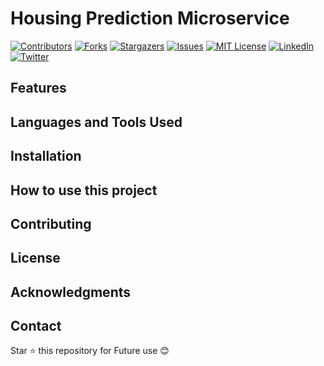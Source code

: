 <!-- To Bring back the link to top--> 
<a name="readme-top"></a>

# Housing Prediction Microservice

[![Contributors][contributors-shield]][contributors-url]
[![Forks][forks-shield]][forks-url]
[![Stargazers][stars-shield]][stars-url]
[![Issues][issues-shield]][issues-url]
[![MIT License][license-shield]][license-url]
[![LinkedIn][linkedin-shield]][linkedin-url]
[![Twitter][twitter-shield]][twitter-url]

<!-- MARKDOWN LINKS & IMAGES -->
<!-- https://www.markdownguide.org/basic-syntax/#reference-style-links -->
[contributors-shield]: https://img.shields.io/github/contributors/Ruban2205/housing-prediction-microservice.svg?style=for-the-badge
[contributors-url]: https://github.com/Ruban2205/housing-prediction-microservice/graphs/contributors
[forks-shield]: https://img.shields.io/github/forks/Ruban2205/housing-prediction-microservice.svg?style=for-the-badge
[forks-url]: https://github.com/Ruban2205/housing-prediction-microservice/network/members
[stars-shield]: https://img.shields.io/github/stars/Ruban2205/housing-prediction-microservice.svg?style=for-the-badge
[stars-url]: https://github.com/Ruban2205/housing-prediction-microservice/stargazers
[issues-shield]: https://img.shields.io/github/issues/Ruban2205/housing-prediction-microservice.svg?style=for-the-badge
[issues-url]: https://github.com/Ruban2205/housing-prediction-microservice/issues
[license-shield]: https://img.shields.io/github/license/Ruban2205/housing-prediction-microservice.svg?style=for-the-badge
[license-url]: https://github.com/Ruban2205/housing-prediction-microservice/blob/main/LICENSE
[linkedin-shield]: https://img.shields.io/badge/-LinkedIn-black.svg?style=for-the-badge&logo=linkedin&colorB=555
[linkedin-url]: https://linkedin.com/in/ruban-gino-singh
[twitter-shield]: https://img.shields.io/badge/X.com%20(Twitter)%20-black.svg?style=for-the-badge&logo=X&colorB=555
[twitter-url]: https://x.com/Rubangino

## Features

## Languages and Tools Used 

## Installation 

## How to use this project 

## Contributing 

## License 

## Acknowledgments 

## Contact 

Star ⭐ this repository for Future use 😊
